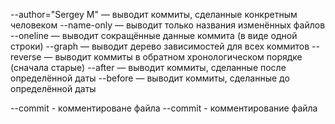 --author="Sergey M" — выводит коммиты, сделанные конкретным человеком
--name-only — выводит только названия изменённых файлов
--oneline — выводит сокращённые данные коммита (в виде одной строки)
--graph — выводит дерево зависимостей для всех коммитов
--reverse — выводит коммиты в обратном хронологическом порядке (сначала старые)
--after — выводит коммиты, сделанные после определённой даты
--before — выводит коммиты, сделанные до определённой даты

--commit - комментироване файла
--commit - комментирование файла

